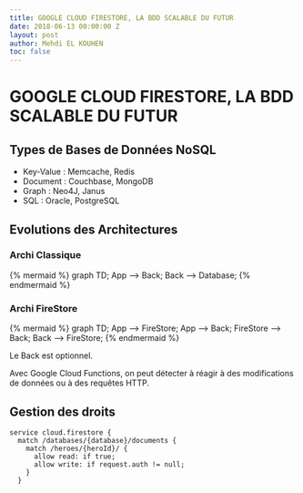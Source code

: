 ```yaml
---
title: GOOGLE CLOUD FIRESTORE, LA BDD SCALABLE DU FUTUR
date: 2018-06-13 00:00:00 Z
layout: post
author: Mehdi EL KOUHEN
toc: false
---
```


# GOOGLE CLOUD FIRESTORE, LA BDD SCALABLE DU FUTUR

## Types de Bases de Données NoSQL

* Key-Value : Memcache, Redis
* Document : Couchbase, MongoDB
* Graph : Neo4J, Janus
* SQL : Oracle, PostgreSQL

## Evolutions des Architectures

### Archi Classique

{% mermaid %}
graph TD;
    App --> Back;
    Back --> Database;
{% endmermaid %}

### Archi FireStore

{% mermaid %}
graph TD;
    App --> FireStore;
     App --> Back;
    FireStore --> Back;
    Back --> FireStore;
{% endmermaid %}

Le Back est optionnel.

Avec Google Cloud Functions, on peut détecter à réagir à des modifications de données ou à des requêtes HTTP.

## Gestion des droits

```
service cloud.firestore {
  match /databases/{database}/documents {
    match /heroes/{heroId}/ {
      allow read: if true;
      allow write: if request.auth != null;
    }
  }
```